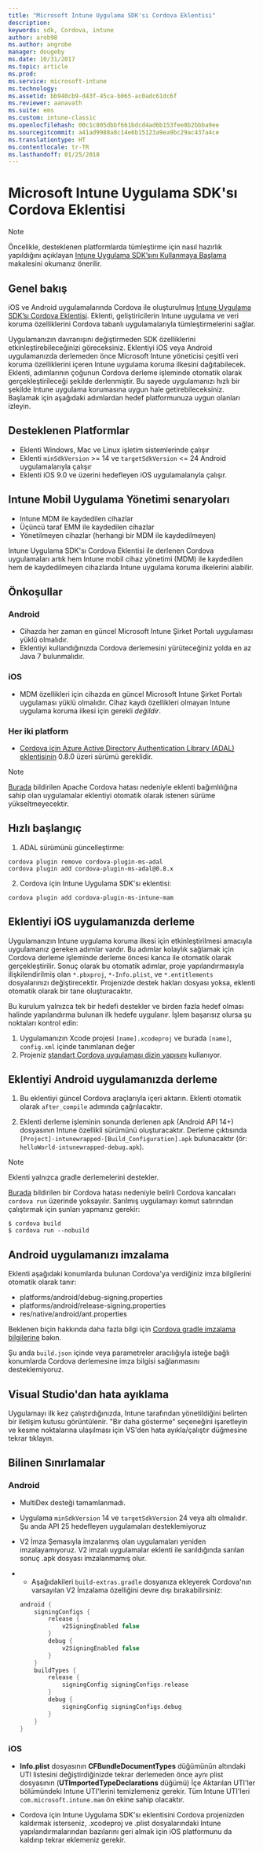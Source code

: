 ```yaml
---
title: "Microsoft Intune Uygulama SDK'sı Cordova Eklentisi"
description: 
keywords: sdk, Cordova, intune
author: arob98
ms.author: angrobe
manager: dougeby
ms.date: 10/31/2017
ms.topic: article
ms.prod: 
ms.service: microsoft-intune
ms.technology: 
ms.assetid: bb940cb9-d43f-45ca-b065-ac0adc61dc6f
ms.reviewer: aanavath
ms.suite: ems
ms.custom: intune-classic
ms.openlocfilehash: 00c1c805dbbf661bdcd4ad6b153fee8b2bbba9ee
ms.sourcegitcommit: a41ad9988a8c14e6b15123a9ea9bc29ac437a4ce
ms.translationtype: HT
ms.contentlocale: tr-TR
ms.lasthandoff: 01/25/2018
---
```

# <a name="microsoft-intune-app-sdk-cordova-plugin"></a>Microsoft Intune Uygulama SDK'sı Cordova Eklentisi

> [!NOTE]
> Öncelikle, desteklenen platformlarda tümleştirme için nasıl hazırlık yapıldığını açıklayan [Intune Uygulama SDK’sını Kullanmaya Başlama](app-sdk-get-started.md) makalesini okumanız önerilir.

## <a name="overview"></a>Genel bakış

iOS ve Android uygulamalarında Cordova ile oluşturulmuş [Intune Uygulama SDK’sı Cordova Eklentisi](/intune-classic/deploy-use/protect-app-data-using-mobile-app-management-policies-with-microsoft-intune). Eklenti, geliştiricilerin Intune uygulama ve veri koruma özelliklerini Cordova tabanlı uygulamalarıyla tümleştirmelerini sağlar.

Uygulamanızın davranışını değiştirmeden SDK özelliklerini etkinleştirebileceğinizi göreceksiniz. Eklentiyi iOS veya Android uygulamanızda derlemeden önce Microsoft Intune yöneticisi çeşitli veri koruma özelliklerini içeren Intune uygulama koruma ilkesini dağıtabilecek. Eklenti, adımlarının çoğunun Cordova derleme işleminde otomatik olarak gerçekleştirileceği şekilde derlenmiştir. Bu sayede uygulamanızı hızlı bir şekilde Intune uygulama korumasına uygun hale getirebileceksiniz. Başlamak için aşağıdaki adımlardan hedef platformunuza uygun olanları izleyin.

## <a name="supported-platforms"></a>Desteklenen Platformlar

* Eklenti Windows, Mac ve Linux işletim sistemlerinde çalışır
* Eklenti `minSdkVersion` >= 14 ve `targetSdkVersion` <= 24 Android uygulamalarıyla çalışır
* Eklenti iOS 9.0 ve üzerini hedefleyen iOS uygulamalarıyla çalışır.

## <a name="intune-mobile-application-management-scenarios"></a>Intune Mobil Uygulama Yönetimi senaryoları

* Intune MDM ile kaydedilen cihazlar
* Üçüncü taraf EMM ile kaydedilen cihazlar
* Yönetilmeyen cihazlar (herhangi bir MDM ile kaydedilmeyen)

Intune Uygulama SDK'sı Cordova Eklentisi ile derlenen Cordova uygulamaları artık hem Intune mobil cihaz yönetimi (MDM) ile kaydedilen hem de kaydedilmeyen cihazlarda Intune uygulama koruma ilkelerini alabilir.

## <a name="prerequisites"></a>Önkoşullar

### <a name="android"></a>Android

* Cihazda her zaman en güncel Microsoft Intune Şirket Portalı uygulaması yüklü olmalıdır.
* Eklentiyi kullandığınızda Cordova derlemesini yürüteceğiniz yolda en az Java 7 bulunmalıdır.

### <a name="ios"></a>iOS

* MDM özellikleri için cihazda en güncel Microsoft Intune Şirket Portalı uygulaması yüklü olmalıdır. Cihaz kaydı özellikleri olmayan Intune uygulama koruma ilkesi için gerekli *değildir*.

### <a name="both-platforms"></a>Her iki platform

* [Cordova için Azure Active Directory Authentication Library (ADAL) eklentisinin](https://github.com/AzureAD/azure-activedirectory-library-for-cordova) 0.8.0 üzeri sürümü gereklidir.

> [!NOTE]
> [Burada](https://issues.apache.org/jira/browse/CB-6227?jql=text%20~%20%22plugin%20dependency%22) bildirilen Apache Cordova hatası nedeniyle eklenti bağımlılığına sahip olan uygulamalar eklentiyi otomatik olarak istenen sürüme yükseltmeyecektir.



## <a name="quick-start"></a>Hızlı başlangıç

1. ADAL sürümünü güncelleştirme:

  ```shell
  cordova plugin remove cordova-plugin-ms-adal
  cordova plugin add cordova-plugin-ms-adal@0.8.x
  ```

2. Cordova için Intune Uygulama SDK'sı eklentisi:

  ```shell
  cordova plugin add cordova-plugin-ms-intune-mam
  ```

## <a name="build-the-plugin-into-your-ios-app"></a>Eklentiyi iOS uygulamanızda derleme

Uygulamanızın Intune uygulama koruma ilkesi için etkinleştirilmesi amacıyla uygulamanız gereken adımlar vardır. Bu adımlar kolaylık sağlamak için Cordova derleme işleminde derleme öncesi kanca ile otomatik olarak gerçekleştirilir. Sonuç olarak bu otomatik adımlar, proje yapılandırmasıyla ilişkilendirilmiş olan `*.pbxproj`, `*-Info.plist`, ve `*.entitlements` dosyalarınızı değiştirecektir. Projenizde destek hakları dosyası yoksa, eklenti otomatik olarak bir tane oluşturacaktır.

Bu kurulum yalnızca tek bir hedefi destekler ve birden fazla hedef olması halinde yapılandırma bulunan ilk hedefe uygulanır. İşlem başarısız olursa şu noktaları kontrol edin:

1. Uygulamanızın Xcode projesi `[name].xcodeproj` ve burada `[name]`, `config.xml` içinde tanımlanan değer
2. Projeniz [standart Cordova uygulaması dizin yapısını](https://cordova.apache.org/docs/en/latest/reference/cordova-cli/index.html#directory-structure) kullanıyor.

## <a name="build-the-plugin-into-your-android-app"></a>Eklentiyi Android uygulamanızda derleme

1. Bu eklentiyi güncel Cordova araçlarıyla içeri aktarın. Eklenti otomatik olarak `after_compile` adımında çağrılacaktır.

2. Eklenti derleme işleminin sonunda derlenen apk (Android API 14+) dosyasının Intune özellikli sürümünü oluşturacaktır. Derleme çıktısında `[Project]-intunewrapped-[Build_Configuration].apk` bulunacaktır (ör: `helloWorld-intunewrapped-debug.apk`).

> [!NOTE]
> Eklenti yalnızca gradle derlemelerini destekler.

[Burada](https://issues.apache.org/jira/browse/CB-9434) bildirilen bir Cordova hatası nedeniyle belirli Cordova kancaları `cordova run` üzerinde yoksayılır. Sarılmış uygulamayı komut satırından çalıştırmak için şunları yapmanız gerekir:

```shell
$ cordova build
$ cordova run --nobuild
```

## <a name="sign-your-android-app"></a>Android uygulamanızı imzalama

Eklenti aşağıdaki konumlarda bulunan Cordova'ya verdiğiniz imza bilgilerini otomatik olarak tanır:

* platforms/android/debug-signing.properties
* platforms/android/release-signing.properties
* res/native/android/ant.properties

Beklenen biçin hakkında daha fazla bilgi için [Cordova gradle imzalama bilgilerine](https://cordova.apache.org/docs/en/latest/guide/platforms/android/#using-gradle) bakın.

Şu anda `build.json` içinde veya parametreler aracılığıyla isteğe bağlı konumlarda Cordova derlemesine imza bilgisi sağlanmasını desteklemiyoruz.

## <a name="debugging-from-visual-studio"></a>Visual Studio'dan hata ayıklama

Uygulamayı ilk kez çalıştırdığınızda, Intune tarafından yönetildiğini belirten bir iletişim kutusu görüntülenir. "Bir daha gösterme" seçeneğini işaretleyin ve kesme noktalarına ulaşılması için VS'den hata ayıkla/çalıştır düğmesine tekrar tıklayın.

## <a name="known-limitations"></a>Bilinen Sınırlamalar

### <a name="android"></a>Android

* MultiDex desteği tamamlanmadı.
* Uygulama `minSdkVersion` 14 ve `targetSdkVersion` 24 veya altı olmalıdır. Şu anda API 25 hedefleyen uygulamaları desteklemiyoruz
* V2 İmza Şemasıyla imzalanmış olan uygulamaları yeniden imzalayamıyoruz. V2 imzalı uygulamalar eklenti ile sarıldığında sarılan sonuç .apk dosyası imzalanmamış olur.
*
  * Aşağıdakileri `build-extras.gradle` dosyanıza ekleyerek Cordova'nın varsayılan V2 İmzalama özelliğini devre dışı bırakabilirsiniz:

  ```gradle
  android {
      signingConfigs {
          release {
              v2SigningEnabled false
          }
          debug {
              v2SigningEnabled false
          }
      }
      buildTypes {
          release {
              signingConfig signingConfigs.release
          }
          debug {
              signingConfig signingConfigs.debug
          }
      }
  }
  ```

### <a name="ios"></a>iOS

* **Info.plist** dosyasının **CFBundleDocumentTypes** düğümünün altındaki UTI listesini değiştirdiğinizde tekrar derlemeden önce aynı plist dosyasının (**UTImportedTypeDeclarations** düğümü) İçe Aktarılan UTI'ler bölümündeki Intune UTI'lerini temizlemeniz gerekir. Tüm Intune UTI'leri `com.microsoft.intune.mam` ön ekine sahip olacaktır.

* Cordova için Intune Uygulama SDK'sı eklentisini Cordova projenizden kaldırmak isterseniz, .xcodeproj ve .plist dosyalarındaki Intune yapılandırmalarından bazılarını geri almak için iOS platformunu da kaldırıp tekrar eklemeniz gerekir.

